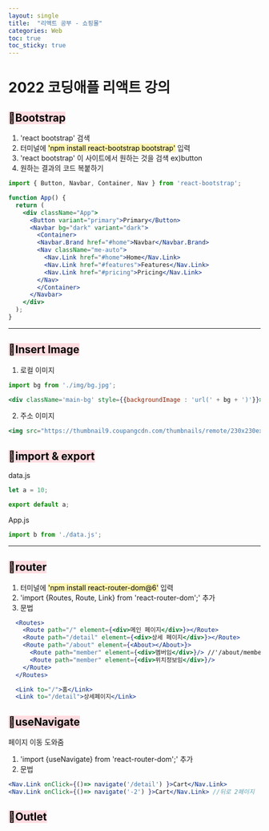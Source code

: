 ```yaml
---
layout: single
title:  "리액트 공부 - 쇼핑몰"
categories: Web
toc: true
toc_sticky: true
---
```


# 2022 코딩애플 리액트 강의

## <mark style='background-color: #ffdce0'> 📂Bootstrap </mark>
1. 'react bootstrap' 검색
2. 터미널에 <mark style='background-color: #fff5b1'>'npm install react-bootstrap bootstrap'</mark> 입력
3. 'react bootstrap' 이 사이트에서 원하는 것을 검색 ex)button
4. 원하는 결과의 코드 복붙하기

```jsx
import { Button, Navbar, Container, Nav } from 'react-bootstrap';

function App() {
  return (
    <div className="App">
      <Button variant="primary">Primary</Button>
      <Navbar bg="dark" variant="dark">
        <Container>
        <Navbar.Brand href="#home">Navbar</Navbar.Brand>
        <Nav className="me-auto">
          <Nav.Link href="#home">Home</Nav.Link>
          <Nav.Link href="#features">Features</Nav.Link>
          <Nav.Link href="#pricing">Pricing</Nav.Link>
        </Nav>
        </Container>
      </Navbar>
    </div>
  );
}
```

***

## <mark style='background-color: #ffdce0'> 📂Insert Image </mark>
1. 로컬 이미지
```jsx
import bg from './img/bg.jpg';

<div className='main-bg' style={{backgroundImage : 'url(' + bg + ')'}}></div>
```

2. 주소 이미지
```jsx
<img src="https://thumbnail9.coupangcdn.com/thumbnails/remote/230x230ex/image/rs_quotation_api/hiwibsjq/23620c4467f84eaeb36198a0cf1a690d.jpg"/>
```

## <mark style='background-color: #ffdce0'> 📂import & export </mark>
data.js
```jsx
let a = 10;

export default a;
```

App.js
```jsx
import b from './data.js';
```

***

## <mark style='background-color: #ffdce0'> 📂router </mark>
1. 터미널에 <mark style='background-color: #fff5b1'>'npm install react-router-dom@6'</mark> 입력
2. 'import {Routes, Route, Link} from 'react-router-dom';' 추가
3. 문법
```jsx
  <Routes>
    <Route path="/" element={<div>메인 페이지</div>}></Route>
    <Route path="/detail" element={<div>상세 페이지</div>}></Route>
    <Route path="/about" element={<About></About>}>
      <Route path="member" element={<div>멤버임</div>}/> //'/about/member'
      <Route path="member" element={<div>위치정보임</div>}/>
    </Route>
  </Routes>

  <Link to="/">홈</Link>
  <Link to="/detail">상세페이지</Link>
```

## <mark style='background-color: #ffdce0'> 📂useNavigate </mark>
페이지 이동 도와줌
1. 'import {useNavigate} from 'react-router-dom';' 추가
2. 문법
```jsx
<Nav.Link onClick={()=> navigate('/detail') }>Cart</Nav.Link>
<Nav.Link onClick={()=> navigate('-2') }>Cart</Nav.Link> //뒤로 2페이지
```


## <mark style='background-color: #ffdce0'> 📂Outlet </mark>